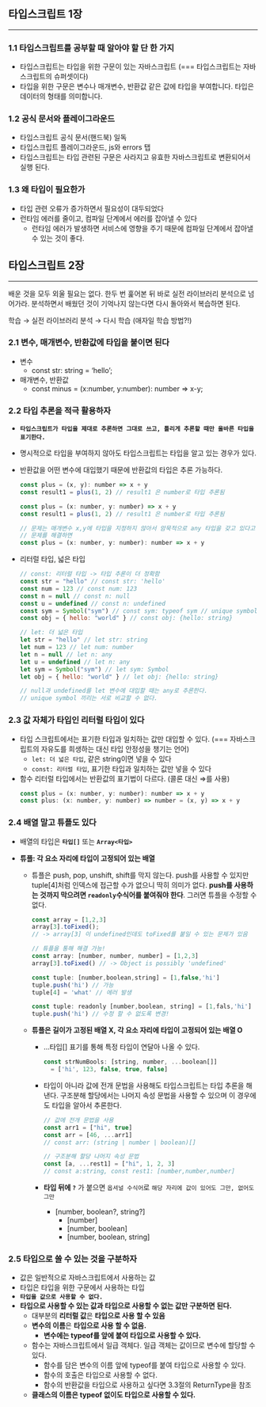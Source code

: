 ## 타입스크립트 1장

---

### 1.1 타입스크립트를 공부할 때 알아야 할 단 한 가지

- 타입스크립트는 타입을 위한 구문이 있는 자바스크립트
  (=== 타입스크립트는 자바스크립트의 슈퍼셋이다)
- 타입을 위한 구문은 변수나 매개변수, 반환값 같은 값에 타입을 부여합니다. 타입은 데이터의 형태를 의미합니다.

### 1.2 공식 문서와 플레이그라운드

- 타입스크립트 공식 문서(핸드북) 일독
- 타입스크립트 플레이그라운드, js와 errors 탭
- 타입스크립트는 타입 관련된 구문은 사라지고 유효한 자바스크립트로 변환되어서 실행 된다.

### 1.3 왜 타입이 필요한가

- 타입 관련 오류가 증가하면서 필요성이 대두되었다
- 런타임 에러를 줄이고, 컴파일 단계에서 에러를 잡아낼 수 있다
  - 런타임 에러가 발생하면 서비스에 영향을 주기 때문에 컴파일 단계에서 잡아낼 수 있는 것이 좋다.

## 타입스크립트 2장

---

배운 것을 모두 외울 필요는 없다. 한두 번 훑어본 뒤 바로 실전 라이브러리 분석으로 넘어가라. 분석하면서 배웠던 것이 기억나지 않는다면 다시 돌아와서 복습하면 된다.

학습 → 실전 라이브러리 분석 → 다시 학습 (애자일 학습 방법?!)

### 2.1 변수, 매개변수, 반환값에 타입을 붙이면 된다

- 변수
  - const str: string = ‘hello’;
- 매개변수, 반환값
  - const minus = (x:number, y:number): number ⇒ x-y;

### 2.2 타입 추론을 적극 활용하자

- **`타입스크립트가 타입을 제대로 추론하면 그대로 쓰고, 틀리게 추론할 때만 올바른 타입을 표기한다.`**
- 명시적으로 타입을 부여하지 않아도 타입스크립트는 타입을 알고 있는 경우가 있다.
- 반환값을 어떤 변수에 대입했기 때문에 반환값의 타입은 추론 가능하다.

  ```jsx
  const plus = (x, y): number => x + y
  const result1 = plus(1, 2) // result1 은 number로 타입 추론됨

  const plus = (x: number, y: number) => x + y
  const result1 = plus(1, 2) // result1 은 number로 타입 추론됨

  // 문제는 매개변수 x,y에 타입을 지정하지 않아서 암묵적으로 any 타입을 갖고 있다고 추론한다.
  // 문제를 해결하면
  const plus = (x: number, y: number): number => x + y
  ```

- 리터럴 타입, 넓은 타입

  ```jsx
  // const: 리터럴 타입 -> 타입 추론이 더 정확함
  const str = "hello" // const str: 'hello'
  const num = 123 // const num: 123
  const n = null // const n: null
  const u = undefined // const n: undefined
  const sym = Symbol("sym") // const sym: typeof sym // unique symbol
  const obj = { hello: "world" } // const obj: {hello: string}

  // let: 더 넓은 타입
  let str = "hello" // let str: string
  let num = 123 // let num: number
  let n = null // let n: any
  let u = undefined // let n: any
  let sym = Symbol("sym") // let sym: Symbol
  let obj = { hello: "world" } // let obj: {hello: string}

  // null과 undefined를 let 변수에 대입할 때는 any로 추론한다.
  // unique symbol 끼리는 서로 비교할 수 없다.
  ```

### 2.3 값 자체가 타입인 리터럴 타입이 있다

- 타입 스크립트에서는 표기한 타입과 일치하는 값만 대입할 수 있다. (=== 자바스크립트의 자유도를 희생하는 대신 타입 안정성을 챙기는 언어)
  - `let: 더 넓은 타입`, 같은 string이면 넣을 수 있다
  - `const: 리터럴 타입`, 표기한 타입과 일치하는 값만 넣을 수 있다
- 함수 리터럴 타입에서는 반환값의 표기법이 다르다. (콜론 대신 ⇒를 사용)
  ```jsx
  const plus = (x: number, y: number): number => x + y
  const plus: (x: number, y: number) => number = (x, y) => x + y
  ```

### 2.4 배열 말고 튜플도 있다

- 배열의 타입은 **`타입[]`** 또는 **`Array<타입>`**
- **튜플: 각 요소 자리에 타입이 고정되어 있는 배열**

  - 튜플은 push, pop, unshift, shift를 막지 않는다.
    push를 사용할 수 있지만 tuple[4]처럼 인덱스에 접근할 수가 없으니 딱히 의미가 없다.
    **push를 사용하는 것까지 막으려면 `readonly`수식어를 붙여줘야 한다**.
    그러면 튜플을 수정할 수 없다.

    ```jsx
    const array = [1,2,3]
    array[3].toFixed();
    // -> array[3] 이 undefined인데도 toFixed를 붙일 수 있는 문제가 있음

    // 튜플을 통해 해결 가능!
    const array: [number, number, number] = [1,2,3]
    array[3].toFixed() // -> Object is possibly 'undefined'

    const tuple: [number,boolean,string] = [1,false,'hi']
    tuple.push('hi') // 가능
    tuple[4] = 'what' // 에러 발생

    const tuple: readonly [number,boolean, string] = [1,fals,'hi']
    tuple.push('hi') // 수정 할 수 없도록 변경!
    ```

  - **튜플은 길이가 고정된 배열 X, 각 요소 자리에 타입이 고정되어 있는 배열 O**

    - …타입[] 표기를 통해 특정 타입이 연달아 나올 수 있다.

      ```jsx
      const strNumBools: [string, number, ...boolean[]]
      	= ['hi', 123, false, true, false]
      ```

    - 타입이 아니라 값에 전개 문법을 사용해도 타입스크립트는 타입 추론을 해낸다.
      구조분해 할당에서는 나머지 속성 문법을 사용할 수 있으며 이 경우에도 타입을 알아서 추론한다.

      ```jsx
      // 값에 전개 문법을 사용
      const arr1 = ["hi", true]
      const arr = [46, ...arr1]
      // const arr: (string | number | boolean)[]

      // 구조분해 할당 나머지 속성 문법
      const [a, ...rest1] = ["hi", 1, 2, 3]
      // const a:string, const rest1: [number,number,number]
      ```

    - **타입 뒤에 `?`** 가 붙으면 `옵셔널 수식어`로 `해당 자리에 값이 있어도 그만, 없어도 그만`
      - [number, boolean?, string?]
        - [number]
        - [number, boolean]
        - [number, boolean, string]

### 2.5 타입으로 쓸 수 있는 것을 구분하자

- 값은 일반적으로 자바스크립트에서 사용하는 값
- 타입은 타입을 위한 구문에서 사용하는 타입
- **`타입을 값으로 사용할 수 없다.`**
- **타입으로 사용할 수 있는 값과 타입으로 사용할 수 없는 값만 구분하면 된다.**
  - 대부분의 **리터럴 값**은 **타입으로 사용 할 수 있음**
  - **변수의 이름**은 **타입으로 사용 할 수 없음.**
    - **변수에는 typeof를 앞에 붙여 타입으로 사용할 수 있다.**
  - 함수는 자바스크립트에서 일급 객체다. 일급 객체는 값이므로 변수에 할당할 수 있다.
    - 함수를 담은 변수의 이름 앞에 typeof를 붙여 타입으로 사용할 수 있다.
    - 함수의 호출은 타입으로 사용할 수 없다.
    - 함수의 반환값을 타입으로 사용하고 싶다면 3.3절의 ReturnType을 참조
  - **클래스의 이름은 typeof 없이도 타입으로 사용할 수 있다.**
